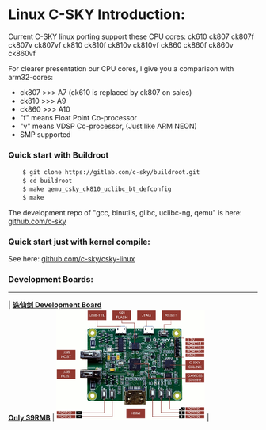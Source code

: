 # Linux C-SKY Introduction:

Current C-SKY linux porting support these CPU cores: ck610 ck807 ck807f ck807v ck807vf ck810 ck810f ck810v ck810vf ck860 ck860f ck860v ck860vf

For clearer presentation our CPU cores, I give you a comparison with arm32-cores:

  * ck807 >>> A7 (ck610 is replaced by ck807 on sales)
  * ck810 >>> A9
  * ck860 >>> A10
  * "f" means Float Point Co-processor
  * "v" means VDSP Co-processor, (Just like ARM NEON)
  * SMP supported

### Quick start with Buildroot

```sh
    $ git clone https://gitlab.com/c-sky/buildroot.git
    $ cd buildroot
    $ make qemu_csky_ck810_uclibc_bt_defconfig
    $ make
```
The development repo of "gcc, binutils, glibc, uclibc-ng, qemu" is here: [github.com/c-sky](https://github.com/c-sky)

### Quick start just with kernel compile:

See here: [github.com/c-sky/csky-linux](https://github.com/c-sky/csky-linux)

### Development Boards:
---

| **[诛仙剑 Development Board](docs/gx6605s.md)**<br>**[Only 39RMB](https://item.taobao.com/item.htm?spm=a1z10.1-c.w4004-13250088290.6.4b1f9628jKW8o8&id=556322544984)** | <img src="images/gx6605s_0.gif" alt="gx6605s" /> | 

